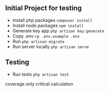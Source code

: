 ## Initial Project for testing
- Install php packages `composer install`
- Install node packages `npm install`
- Generate key app `php artisan key:generate`
- Copy .env `cp .env.example .env`
- Run `php artisan migrate`
- Run server locally `php artisan serve`

## Testing
- Run tests `php artisan test`

coverage only critical calculation
